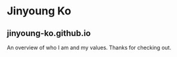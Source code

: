 # Jinyoung Ko

## jinyoung-ko.github.io
An overview of who I am and my values. Thanks for checking out.
